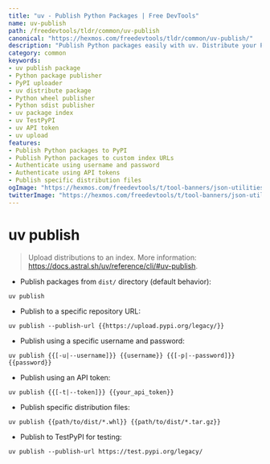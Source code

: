 ```yaml
---
title: "uv - Publish Python Packages | Free DevTools"
name: uv-publish
path: /freedevtools/tldr/common/uv-publish
canonical: "https://hexmos.com/freedevtools/tldr/common/uv-publish/"
description: "Publish Python packages easily with uv. Distribute your Python projects to PyPI or other package indexes. Free online tool, no registration required."
category: common
keywords:
- uv publish package
- Python package publisher
- PyPI uploader
- uv distribute package
- Python wheel publisher
- Python sdist publisher
- uv package index
- uv TestPyPI
- uv API token
- uv upload
features:
- Publish Python packages to PyPI
- Publish Python packages to custom index URLs
- Authenticate using username and password
- Authenticate using API tokens
- Publish specific distribution files
ogImage: "https://hexmos.com/freedevtools/t/tool-banners/json-utilities-banner.png"
twitterImage: "https://hexmos.com/freedevtools/t/tool-banners/json-utilities-banner.png"
---
```


# uv publish

> Upload distributions to an index.
> More information: <https://docs.astral.sh/uv/reference/cli/#uv-publish>.

- Publish packages from `dist/` directory (default behavior):

`uv publish`

- Publish to a specific repository URL:

`uv publish --publish-url {{https://upload.pypi.org/legacy/}}`

- Publish using a specific username and password:

`uv publish {{[-u|--username]}} {{username}} {{[-p|--password]}} {{password}}`

- Publish using an API token:

`uv publish {{[-t|--token]}} {{your_api_token}}`

- Publish specific distribution files:

`uv publish {{path/to/dist/*.whl}} {{path/to/dist/*.tar.gz}}`

- Publish to TestPyPI for testing:

`uv publish --publish-url https://test.pypi.org/legacy/`
